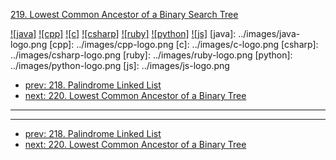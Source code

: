 [219. Lowest Common Ancestor of a Binary Search Tree](https://leetcode.com/problems/lowest-common-ancestor-of-a-binary-search-tree/)

[![java]](../java/219-lowest-common-ancestor-of-a-binary-search-tree.md)
[![cpp]](../cpp/219-lowest-common-ancestor-of-a-binary-search-tree.md)
[![c]](../c/219-lowest-common-ancestor-of-a-binary-search-tree.md)
[![csharp]](../csharp/219-lowest-common-ancestor-of-a-binary-search-tree.md)
[![ruby]](../ruby/219-lowest-common-ancestor-of-a-binary-search-tree.md)
[![python]](../python/219-lowest-common-ancestor-of-a-binary-search-tree.md)
[![js]](../js/219-lowest-common-ancestor-of-a-binary-search-tree.md)
[java]: ../images/java-logo.png
[cpp]: ../images/cpp-logo.png
[c]: ../images/c-logo.png
[csharp]: ../images/csharp-logo.png
[ruby]: ../images/ruby-logo.png
[python]: ../images/python-logo.png
[js]: ../images/js-logo.png

- [prev: 218. Palindrome Linked List](218-palindrome-linked-list.md)
- [next: 220. Lowest Common Ancestor of a Binary Tree](220-lowest-common-ancestor-of-a-binary-tree.md)

---


---

- [prev: 218. Palindrome Linked List](218-palindrome-linked-list.md)
- [next: 220. Lowest Common Ancestor of a Binary Tree](220-lowest-common-ancestor-of-a-binary-tree.md)
